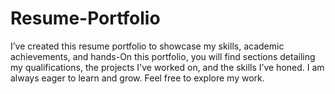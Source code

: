 # Resume-Portfolio
I’ve created this resume portfolio to showcase my skills, academic achievements, and hands-On this portfolio, you will find sections detailing my qualifications, the projects I've worked on, and the skills I’ve honed. I am always eager to learn and grow. Feel free to explore my work.
